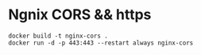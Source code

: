 # Ngnix CORS && https 

```
docker build -t nginx-cors .
docker run -d -p 443:443 --restart always nginx-cors
```
